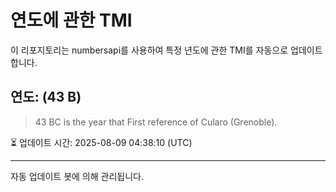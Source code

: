 
# 연도에 관한 TMI

이 리포지토리는 numbersapi를 사용하여 특정 년도에 관한 TMI를 자동으로 업데이트합니다.

## 연도: (43 B)
> 43 BC is the year that First reference of Cularo (Grenoble).

⏳ 업데이트 시간: 2025-08-09 04:38:10 (UTC)

---
자동 업데이트 봇에 의해 관리됩니다.
